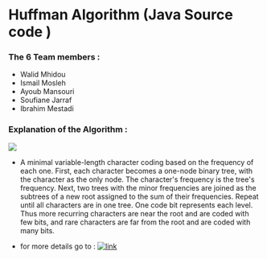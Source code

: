 # Huffman Algorithm (Java Source code )  

### The 6 Team members : 

* Walid Mhidou
* Ismail Mosleh 
* Ayoub Mansouri 
* Soufiane Jarraf
* Ibrahim Mestadi 

### Explanation of the Algorithm : 

<img src = "https://gtmetrix.com/static/images/documentation/uncompressed-vs-compressed-files.png">

*   A minimal variable-length character coding based on the frequency of each one. First, each character becomes a one-node binary tree, with the character as the only node. The character's frequency is the tree's frequency. Next, two trees with the minor frequencies are joined as the subtrees of a new root assigned to the sum of their frequencies. Repeat until all characters are in one tree. One code bit represents each level. Thus more recurring characters are near the root and are coded with few bits, and rare characters are far from the root and are coded with many bits.


* for more details go to : [![link]()](https://www.youtube.com/watch?v=co4_ahEDCho)




